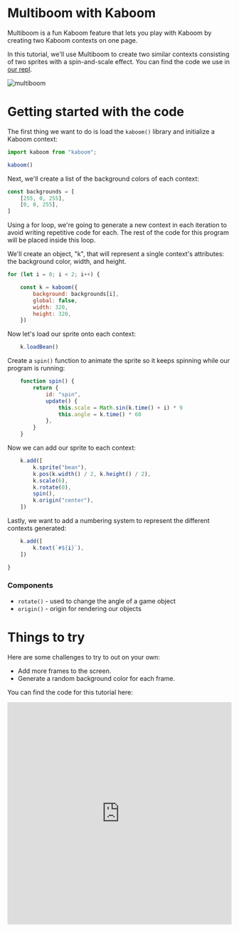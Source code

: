 # Multiboom with Kaboom

Multiboom is a fun Kaboom feature that lets you play with Kaboom by creating two Kaboom contexts on one page. 

In this tutorial, we'll use Multiboom to create two similar contexts consisting of two sprites with a spin-and-scale effect. You can find the code we use in [our repl](https://replit.com/@ritza/multiboom).

![multiboom](multiboom.png)

# Getting started with the code

The first thing we want to do is load the `kaboom()` library and initialize a Kaboom context:

```javascript
import kaboom from "kaboom";

kaboom()
```

Next, we'll create a list of the background colors of each context:

```javascript
const backgrounds = [
    [255, 0, 255],
    [0, 0, 255],
]

```

Using a for loop, we're going to generate a new context in each iteration to avoid writing repetitive code for each. The rest of the code for this program will be placed inside this loop.

We'll create an object, "k", that will represent a single context's attributes: the background color, width, and height.

```javascript
for (let i = 0; i < 2; i++) {

    const k = kaboom({
        background: backgrounds[i],
        global: false,
        width: 320,
        height: 320,
    })
```

Now let's load our sprite onto each context:

```javascript
    k.loadBean()
```

Create a `spin()` function to animate the sprite so it keeps spinning while our program is running:

```javascript
    function spin() {
        return {
            id: "spin",
            update() {
                this.scale = Math.sin(k.time() + i) * 9
                this.angle = k.time() * 60
            },
        }
    }
```

Now we can add our sprite to each context:

```javascript
    k.add([
        k.sprite("bean"),
        k.pos(k.width() / 2, k.height() / 2),
        k.scale(6),
        k.rotate(0),
        spin(),
        k.origin("center"),
    ])

```
Lastly, we want to add a numbering system to represent the different contexts generated:

```javascript
    k.add([
        k.text(`#${i}`),
    ])

}
```

### Components

* `rotate()` - used to change the angle of a game object
* `origin()` - origin for rendering our objects

# Things to try

Here are some challenges to try to out on your own:
- Add more frames to the screen.
- Generate a random background color for each frame.

You can find the code for this tutorial here:

<iframe frameborder="0" width="100%" height="500px" src="https://replit.com/@ritza/multiboom?embed=true"></iframe>
